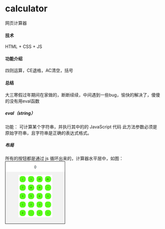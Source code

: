 # calculator
网页计算器
#### 技术
HTML + CSS + JS
#### 功能介绍
四则运算，CE退格，AC清空，括号

#### 总结
大三寒假过年期间在家做的，断断续续，中间遇到一些bug，愉快的解决了，傻傻的没有用eval函数
##### eval（string）
功能： 可计算某个字符串，并执行其中的的 JavaScript 代码
此方法参数必须是原始字符串，且字符串是正确的表达式格式。

##### 布局
所有的按钮都是通过 js 循环出来的，计算器水平居中，如图：
<img src = "https://github.com/Fatty-Fish/calculator/raw/master/images/calculator.png" border = "1px solid black" height = "200px">

